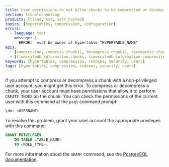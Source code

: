 ```yaml
---
title: User permissions do not allow chunks to be compressed or decompressed
section: troubleshooting
products: [cloud, mst, self_hosted]
topics: [hypertables, compression, configuration]
errors:
  - language: text
    message: |-
      ERROR:  must be owner of hypertable "HYPERTABLE_NAME"
apis:
  - [compression, compress_chunk(), decompress_chunk(), recompress_chunk()]
  - [timescaledb_information.chunks, timescaledb_information.compression_settings]
keywords: [hypertables, compression, indexes, security, users]
tags: [hypertables, compression, indexes, security, users]
---
```


<!---
* Use this format for writing troubleshooting sections:
 - Cause: What causes the problem?
 - Consequence: What does the user see when they hit this problem?
 - Fix/Workaround: What can the user do to fix or work around the problem? Provide a "Resolving" Procedure if required.
 - Result: When the user applies the fix, what is the result when the same action is applied?
* Copy this comment at the top of every troubleshooting page
-->

If you attempt to compress or decompress a chunk with a non-privileged user
account, you might get this error. To compress or decompress a chunk, your user
account must have permissions that allow it to perform `CREATE INDEX` on the
chunk. You can check the permissions of the current user with this command at
the `psql` command prompt:

```sql
\dn+ <USERNAME>
```

To resolve this problem, grant your user account the appropriate privileges with
this command:

```sql
GRANT PRIVILEGES
    ON TABLE <TABLE_NAME>
    TO <ROLE_TYPE>;
```

For more information about the `GRANT` command, see the
[PostgreSQL documentation][pg-grant].

[pg-grant]: https://www.postgresql.org/docs/current/sql-grant.html
